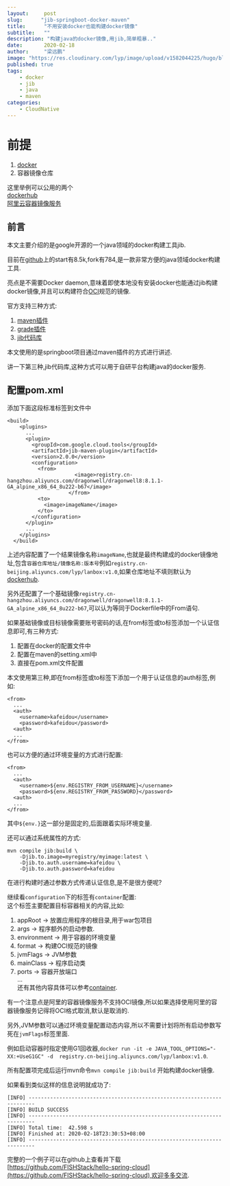 ```yaml
---
layout:     post 
slug:      "jib-springboot-docker-maven"
title:      "不用安装docker也能构建docker镜像"
subtitle:   ""
description: "构建java的docker镜像,用jib,简单粗暴.."  
date:       2020-02-18
author:     "梁远鹏"
image: "https://res.cloudinary.com/lyp/image/upload/v1582044225/hugo/blog.github.io/devops/jib/apple-code-coding-computer-574069.jpg"
published: true
tags: 
    - docker
    - jib
    - java
    - maven
categories: 
    - CloudNative
---
```



# 前提

1. [docker](https://www.docker.com/get-started)  
2. 容器镜像仓库  

 这里举例可以公用的两个  
 [dockerhub](https://hub.docker.com/)  
 [阿里云容器镜像服务](https://cr.console.aliyun.com/cn-beijing/instances/repositories)  

## 前言  

本文主要介绍的是google开源的一个java领域的docker构建工具jib.  

目前在[github](https://github.com/GoogleContainerTools/jib)上的start有8.5k,fork有784,是一款非常方便的java领域docker构建工具.  

亮点是不需要Docker daemon,意味着即使本地没有安装docker也能通过jib构建docker镜像,并且可以构建符合[OCI](https://github.com/opencontainers/image-spec)规范的镜像.  

官方支持三种方式:  
1. [maven插件](https://github.com/GoogleContainerTools/jib/blob/master/jib-maven-plugin)  
2. [grade插件](https://github.com/GoogleContainerTools/jib/blob/master/jib-gradle-plugin)  
3. [jib代码库](https://github.com/GoogleContainerTools/jib/tree/master/jib-core)  

本文使用的是springboot项目通过maven插件的方式进行讲述.  

讲一下第三种,jib代码库,这种方式可以用于自研平台构建java的docker服务.

## 配置pom.xml  

添加下面这段标准标签到文件中  
```
<build>
    <plugins>
      ...
      <plugin>
        <groupId>com.google.cloud.tools</groupId>
        <artifactId>jib-maven-plugin</artifactId>
        <version>2.0.0</version>
        <configuration>
          <from>
					  <image>registry.cn-hangzhou.aliyuncs.com/dragonwell/dragonwell8:8.1.1-GA_alpine_x86_64_8u222-b67</image>
					</from>
          <to>
            <image>imageName</image>
          </to>
        </configuration>
      </plugin>
      ...
    </plugins>
  </build>
```  

上述内容配置了一个结果镜像名称``imageName``,也就是最终构建成的docker镜像地址,包含``容器仓库地址/镜像名称:版本号``例如``registry.cn-beijing.aliyuncs.com/lyp/lanbox:v1.0``,如果仓库地址不填则默认为[dockerhub](https://hub.docker.com/).  

另外还配置了一个基础镜像``registry.cn-hangzhou.aliyuncs.com/dragonwell/dragonwell8:8.1.1-GA_alpine_x86_64_8u222-b67``,可以认为等同于Dockerfile中的From语句.  

如果基础镜像或目标镜像需要账号密码的话,在from标签或to标签添加一个认证信息即可,有三种方式:  
1. 配置在docker的配置文件中  
2. 配置在maven的setting.xml中
3. 直接在pom.xml文件配置  

本文使用第三种,即在from标签或to标签下添加一个用于认证信息的auth标签,例如:   
``` 
<from>
  ...
  <auth>
    <username>kafeidou</username>
    <password>kafeidou</password>
  <auth>
  ...
</from>  
```  

也可以方便的通过环境变量的方式进行配置:  
```
<from>
  ...
  <auth>
    <username>${env.REGISTRY_FROM_USERNAME}</username>
    <password>${env.REGISTRY_FROM_PASSWORD}</password>
  <auth>
  ...
</from> 
```  

其中``${env.}``这一部分是固定的,后面跟着实际环境变量.  

还可以通过系统属性的方式:  
```
mvn compile jib:build \
    -Djib.to.image=myregistry/myimage:latest \
    -Djib.to.auth.username=kafeidou \
    -Djib.to.auth.password=kafeidou
```  

在进行构建时通过参数方式传递认证信息,是不是很方便呢?  

继续看``configuration``下的标签有``container``配置:  
这个标签主要配置目标容器相关的内容,比如:  
1. appRoot -> 放置应用程序的根目录,用于war包项目  
2. args -> 程序额外的启动参数.  
3. environment -> 用于容器的环境变量  
4. format -> 构建OCI规范的镜像  
5. jvmFlags -> JVM参数  
6. mainClass -> 程序启动类  
7. ports -> 容器开放端口  
...  
还有其他内容具体可以参考[container](https://github.com/GoogleContainerTools/jib/tree/master/jib-maven-plugin#container-object).  

有一个注意点是阿里的容器镜像服务不支持OCI镜像,所以如果选择使用阿里的容器镜像服务记得将OCI格式取消,默认是取消的.  

另外,JVM参数可以通过环境变量配置动态内容,所以不需要计划将所有启动参数写死在``jvmFlags``标签里面.  

例如启动容器时指定使用G1回收器,``docker run -it -e JAVA_TOOL_OPTIONS="-XX:+UseG1GC" -d  registry.cn-beijing.aliyuncs.com/lyp/lanbox:v1.0``.  

所有配置项完成后运行mvn命令``mvn compile jib:build`` 开始构建docker镜像.  

如果看到类似这样的信息说明就成功了:  
```
[INFO] ------------------------------------------------------------------------
[INFO] BUILD SUCCESS
[INFO] ------------------------------------------------------------------------
[INFO] Total time:  42.598 s
[INFO] Finished at: 2020-02-18T23:30:53+08:00
[INFO] ------------------------------------------------------------------------
```

完整的一个例子可以在github上查看并下载[https://github.com/FISHStack/hello-spring-cloud](https://github.com/FISHStack/hello-spring-cloud),欢迎多多交流.
